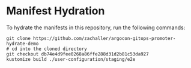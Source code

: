 # Manifest Hydration

To hydrate the manifests in this repository, run the following commands:

```shell
git clone https://github.com/zachaller/argocon-gitops-promoter-hydrate-demo
# cd into the cloned directory
git checkout db74e4d9fee0268a86ffe288d31d2b81c53da927
kustomize build ./user-configuration/staging/e2e
```
